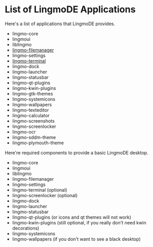 # List of LingmoDE Applications

Here's a list of applications that LingmoDE provides.

- lingmo-core
- lingmoui
- liblingmo
- [lingmo-filemanager](lingmo-filemanager)
- lingmo-settings
- [lingmo-terminal](lingmo-terminal)
- lingmo-dock
- lingmo-launcher
- lingmo-statusbar
- lingmo-qt-plugins
- lingmo-kwin-plugins
- lingmo-gtk-themes
- lingmo-systemicons
- lingmo-wallpapers
- lingmo-texteditor
- lingmo-calculator
- lingmo-screenshots
- lingmo-screenlocker
- lingmo-ocr
- lingmo-sddm-theme
- lingmo-plymouth-theme

Here're required components to provide a basic LingmoDE desktop.

- lingmo-core
- lingmoui
- liblingmo
- lingmo-filemanager
- lingmo-settings
- lingmo-terminal (optional)
- lingmo-screenlocker (optional)
- lingmo-dock
- lingmo-launcher
- lingmo-statusbar
- lingmo-qt-plugins (or icons and qt themes will not work)
- lingmo-kwin-plugins (still optional, if you really don't need kwin decorations)
- lingmo-systemicons
- lingmo-wallpapers (if you don't want to see a black desktop)
